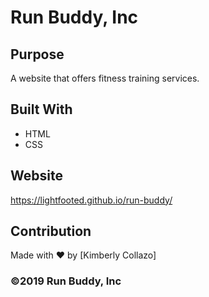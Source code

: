 # Run Buddy, Inc

## Purpose
A website that offers fitness training services. 

## Built With
* HTML
* CSS

## Website
https://lightfooted.github.io/run-buddy/

## Contribution
Made with ❤️ by [Kimberly Collazo]

### ©️2019 Run Buddy, Inc
